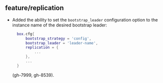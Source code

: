 ## feature/replication

* Added the ability to set the `bootstrap_leader` configuration option to the
  instance name of the desired bootstrap leader:
  ```lua
    box.cfg{
        bootstrap_strategy = 'config',
        bootstrap_leader = 'leader-name',
        replication = {
            ...
        },
        ...
    }
  ```
  (gh-7999, gh-8539).
